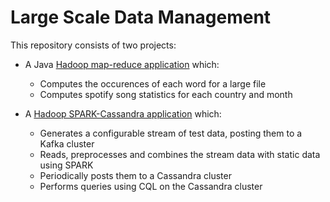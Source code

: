 # Large Scale Data Management

This repository consists of two projects: 
* A Java [Hadoop map-reduce application](https://github.com/dimits-exe/large-scale-data/tree/master/map-reduce) which:
  - Computes the occurences of each word for a large file
  - Computes spotify song statistics for each country and month
  
* A [Hadoop SPARK-Cassandra application](https://github.com/dimits-exe/large-scale-data/tree/master/project-2) which:
   - Generates a configurable stream of test data, posting them to a Kafka cluster
   - Reads, preprocesses and combines the stream data with static data using SPARK
   - Periodically posts them to a Cassandra cluster
   - Performs queries using CQL on the Cassandra cluster
  
